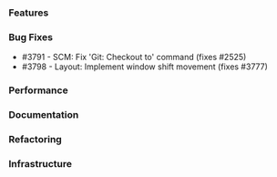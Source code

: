 ### Features 

### Bug Fixes

- #3791 - SCM: Fix 'Git: Checkout to' command (fixes #2525)
- #3798 - Layout: Implement window shift movement (fixes #3777)

### Performance

### Documentation

### Refactoring

### Infrastructure
